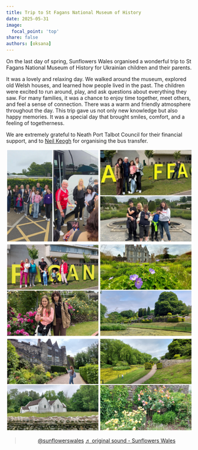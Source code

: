 ```yaml
---
title: Trip to St Fagans National Museum of History
date: 2025-05-31
image:
  focal_point: 'top'
share: false
authors: [oksana]
---
```


On the last day of spring, Sunflowers Wales organised a wonderful trip to St Fagans National Museum of History for Ukrainian children and their parents.

<!--more-->

It was a lovely and relaxing day. We walked around the museum, explored old Welsh houses, and learned how people lived in the past. 
The children were excited to run around, play, and ask questions about everything they saw. For many families, it was a chance to enjoy time together, meet others, and feel a sense of connection. There was a warm and friendly atmosphere throughout the day. This trip gave us not only new knowledge but also happy memories. It was a special day that brought smiles, comfort, and a feeling of togetherness.

We are extremely grateful to Neath Port Talbot Council  for their financial support, and to <a href="https://www.facebook.com/groups/601579067497655/user/100021561261219/" target="_blank">Neil Keogh</a> for organising the bus transfer.

<div style="margin-top: 0; text-align: center;"><img src="sf1.jpg" alt="stfaganstrip" width="50%" style="display: inline; margin-top: 0;"/><img src="sf2.jpg" alt="stfaganstrip" width="50%" style="display: inline; margin-top: 0;"/></div>

<div style="margin-top: 0; text-align: center;"><img src="sf3.jpg" alt="stfaganstrip" width="50%" style="display: inline; margin-top: 0;"/><img src="sf4.jpg" alt="stfaganstrip" width="50%" style="display: inline; margin-top: 0;"/></div>

<div style="margin-top: 0; text-align: center;"><img src="sf5.jpg" alt="stfaganstrip" width="50%" style="display: inline; margin-top: 0;"/><img src="sf6.jpg" alt="stfaganstrip" width="50%" style="display: inline; margin-top: 0;"/></div>


<div style="margin-top: 0; text-align: center">
<blockquote class="tiktok-embed" cite="https://www.tiktok.com/@sunflowerswales/video/7536189923842411798" data-video-id="7536189923842411798" style="max-width: 605px;min-width: 325px;" > <section> <a target="_blank" title="@sunflowerswales" href="https://www.tiktok.com/@sunflowerswales?refer=embed">@sunflowerswales</a>  <a target="_blank" title="♬ original sound  - Sunflowers Wales" href="https://www.tiktok.com/music/original-sound-Sunflowers-Wales-7536189957007346454?refer=embed">♬ original sound  - Sunflowers Wales</a> </section> </blockquote> <script async src="https://www.tiktok.com/embed.js"></script>
</div>